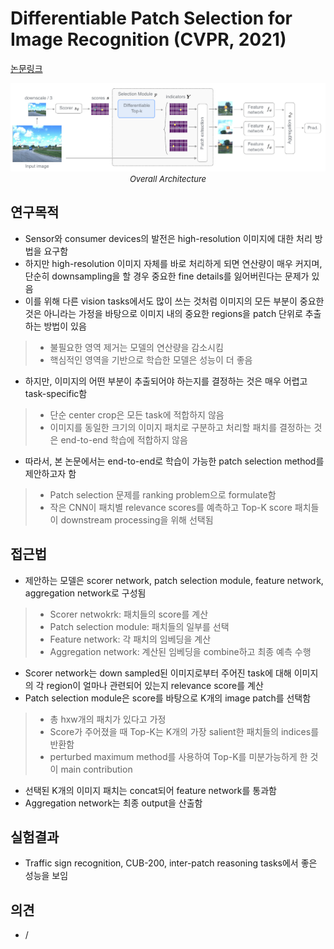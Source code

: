 # Differentiable Patch Selection for Image Recognition (CVPR, 2021)

[논문링크](https://openaccess.thecvf.com/content/CVPR2021/html/Cordonnier_Differentiable_Patch_Selection_for_Image_Recognition_CVPR_2021_paper.html)

<p align="center">
    <img width="600" alt='fig1' src="./img/01_29_01.png?raw=true"></br>
    <em><font size=2>Overall Architecture</font></em>
</p>

## 연구목적
- Sensor와 consumer devices의 발전은 high-resolution 이미지에 대한 처리 방법을 요구함
- 하지만 high-resolution 이미지 자체를 바로 처리하게 되면 연산량이 매우 커지며, 단순히 downsampling을 할 경우 중요한 fine details를 잃어버린다는 문제가 있음
- 이를 위해 다른 vision tasks에서도 많이 쓰는 것처럼 이미지의 모든 부분이 중요한 것은 아니라는 가정을 바탕으로 이미지 내의 중요한 regions을 patch 단위로 추출하는 방법이 있음
> - 불필요한 영역 제거는 모델의 연산량을 감소시킴
> - 핵심적인 영역을 기반으로 학습한 모델은 성능이 더 좋음
- 하지만, 이미지의 어떤 부분이 추출되어야 하는지를 결정하는 것은 매우 어렵고 task-specific함
> - 단순 center crop은 모든 task에 적합하지 않음
> - 이미지를 동일한 크기의 이미지 패치로 구분하고 처리할 패치를 결정하는 것은 end-to-end 학습에 적합하지 않음
- 따라서, 본 논문에서는 end-to-end로 학습이 가능한 patch selection method를 제안하고자 함
> - Patch selection 문제를 ranking problem으로 formulate함
> - 작은 CNN이 패치별 relevance scores를 예측하고 Top-K score 패치들이 downstream processing을 위해 선택됨

## 접근법
- 제안하는 모델은 scorer network, patch selection module, feature network, aggregation network로 구성됨
> - Scorer netwokrk: 패치들의 score를 계산
> - Patch selection module: 패치들의 일부를 선택
> - Feature network: 각 패치의 임베딩을 계산
> - Aggregation network: 계산된 임베딩을 combine하고 최종 예측 수행
- Scorer network는 down sampled된 이미지로부터 주어진 task에 대해 이미지의 각 region이 얼마나 관련되어 있는지 relevance score를 계산
- Patch selection module은 score를 바탕으로 K개의 image patch를 선택함
> - 총 hxw개의 패치가 있다고 가정
> - Score가 주어졌을 때 Top-K는 K개의 가장 salient한 패치들의 indices를 반환함
> - perturbed maximum method를 사용하여 Top-K를 미분가능하게 한 것이 main contribution
- 선택된 K개의 이미지 패치는 concat되어 feature network를 통과함
- Aggregation network는 최종 output을 산출함

## 실험결과
- Traffic sign recognition, CUB-200, inter-patch reasoning tasks에서 좋은 성능을 보임

## 의견
- /